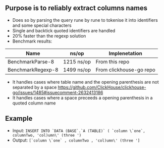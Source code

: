 

## Purpose is to reliably extract columns names
- Does so by parsing the query rune by rune to tokenise it into identifiers and some special characters
- Single and backtick quoted identifiers are handled
- 20% faster than the regexp solution
- Benchmark results:

| Name              | ns/op      | Implenetation           |
|-------------------|------------|-------------------------|
| BenchmarkParse-8  | 1215 ns/op | From this repo          |
| BenchmarkRegexp-8 | 1499 ns/op | From clickhouse-go repo |

- It handles cases where table name and the opening parenthesis are not separated by a space https://github.com/ClickHouse/clickhouse-go/issues/1485#issuecomment-2632413186
- It handles cases where a space preceeds a opening parenthesis in a quoted column name


## Example
- Input: ```INSERT INTO `DATA (BASE`.`A (TABLE)` ( `column \`one`, columnTwo, 'col)umn\' (three ') ```
- Output: ```[`column \`one` , columnTwo , 'col)umn\' (three ']```
